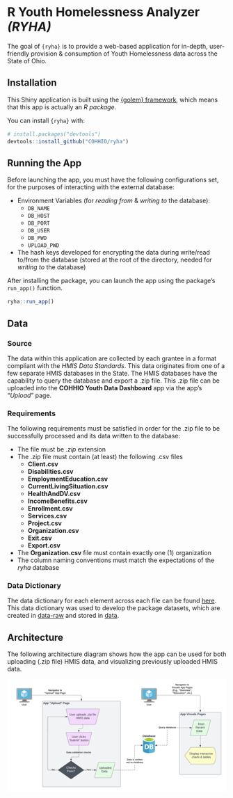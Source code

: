 
<!-- README.md is generated from README.Rmd. Please edit that file -->

# R Youth Homelessness Analyzer *(RYHA)*

<!-- badges: start -->
<!-- badges: end -->

The goal of `{ryha}` is to provide a web-based application for in-depth,
user-friendly provision & consumption of Youth Homelessness data across
the State of Ohio.

## Installation

This Shiny application is built using the [{golem}
framework](https://thinkr-open.github.io/golem/), which means that this
app is actually an *R package*.

You can install `{ryha}` with:

``` r
# install.packages("devtools")
devtools::install_github("COHHIO/ryha")
```

## Running the App

Before launching the app, you must have the following configurations
set, for the purposes of interacting with the external database:

- Environment Variables (for *reading from* & *writing to* the
  database):
  - `DB_NAME`
  - `DB_HOST`
  - `DB_PORT`
  - `DB_USER`
  - `DB_PWD`
  - `UPLOAD_PWD`
- The hash keys developed for encrypting the data during write/read
  to/from the database (stored at the root of the directory, needed for
  *writing to* the database)

After installing the package, you can launch the app using the package’s
`run_app()` function.

``` r
ryha::run_app()
```

## Data

### Source

The data within this application are collected by each grantee in a
format compliant with the *HMIS Data Standards*. This data originates
from one of a few separate HMIS databases in the State. The HMIS
databases have the capability to query the database and export a .zip
file. This .zip file can be uploaded into the **COHHIO Youth Data
Dashboard** app via the app’s “*Upload*” page.

### Requirements

The following requirements must be satisfied in order for the .zip file
to be successfully processed and its data written to the database:

- The file must be *.zip* extension
- The .zip file must contain (at least) the following .csv files
  - **Client.csv**
  - **Disabilities.csv**
  - **EmploymentEducation.csv**
  - **CurrentLivingSituation.csv**
  - **HealthAndDV.csv**
  - **IncomeBenefits.csv**
  - **Enrollment.csv**
  - **Services.csv**
  - **Project.csv**
  - **Organization.csv**
  - **Exit.csv**
  - **Export.csv**
- The **Organization.csv** file must contain exactly one (1)
  organization
- The column naming conventions must match the expectations of the
  *ryha* database

### Data Dictionary

The data dictionary for each element across each file can be found
[here](https://files.hudexchange.info/resources/documents/FY-2022-HMIS-Data-Dictionary.pdf).
This data dictionary was used to develop the package datasets, which are
created in [data-raw](data-raw) and stored in [data](data).

## Architecture

The following architecture diagram shows how the app can be used for
both uploading (.zip file) HMIS data, and visualizing previously
uploaded HMIS data.

![](man/figures/README-architecture-diagram.png)
